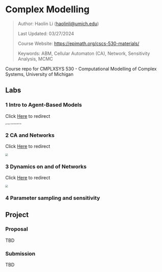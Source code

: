 # Complex Modelling

> Author: Haolin Li (haolinli@umich.edu)
>
> Last Updated: 03/27/2024
>
> Course Website: https://epimath.org/cscs-530-materials/
>
> Keywords: ABM, Cellular Automaton (CA), Network, Sensitivity Analysis, MCMC



Course repo for CMPLXSYS 530 - Computational Modelling of Complex Systems, University of Michigan



## Labs

### 1 Intro to Agent-Based Models

Click [Here](https://github.com/HumblePasty/complex-modelling/tree/master/Labs/1%20Intro%20to%20Agent-Based%20Models) to redirect

<img src="https://rsdonkeyrepo1.oss-cn-hangzhou.aliyuncs.com/img/image-20240126221817738.png" alt="image-20240126221817738" style="zoom: 25%;" />



### 2 CA and Networks

Click [Here](https://github.com/HumblePasty/complex-modelling/tree/master/Labs/2%20CA%20and%20Networks) to redirect

<img src="https://rsdonkeyrepo1.oss-cn-hangzhou.aliyuncs.com/img/ant100samples.png" style="zoom:50%;" />

### 3 Dynamics on and of Networks

Click [Here](https://github.com/HumblePasty/complex-modelling/tree/master/Labs/3%20Dynamics%20on%20and%20of%20Networks) to redirect

<img src="https://rsdonkeyrepo1.oss-cn-hangzhou.aliyuncs.com/img/Problem1C.png" style="zoom:50%;" />



### 4 Parameter sampling and sensitivity





## Project

### Proposal

TBD

### Submission

TBD
